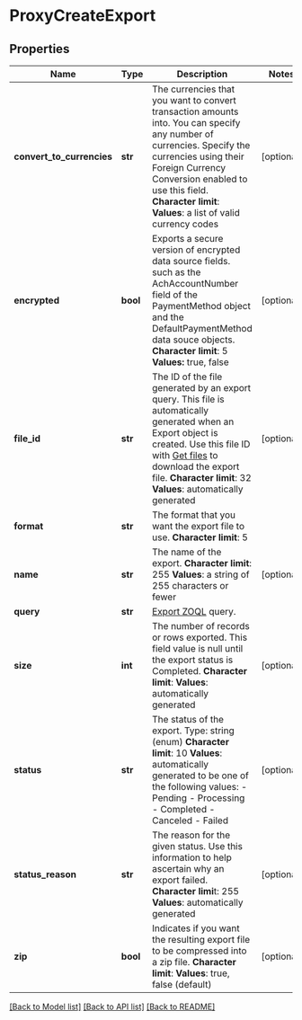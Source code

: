 # ProxyCreateExport

## Properties
Name | Type | Description | Notes
------------ | ------------- | ------------- | -------------
**convert_to_currencies** | **str** |  The currencies that you want to convert transaction amounts into. You can specify any number of currencies. Specify the currencies using their Foreign Currency Conversion enabled to use this field. **Character limit**: **Values**: a list of valid currency codes  | [optional] 
**encrypted** | **bool** |  Exports a secure version of encrypted data source fields. such as the AchAccountNumber field of the PaymentMethod object and the DefaultPaymentMethod data souce objects. **Character limit**: 5 **Values:** true, false  | [optional] 
**file_id** | **str** |  The ID of the file generated by an export query. This file is automatically generated when an Export object is created. Use this file ID with [Get files](https://www.zuora.com/developer/api-reference/#operation/GET_Files) to download the export file. **Character limit**: 32 **Values**: automatically generated  | [optional] 
**format** | **str** |  The format that you want the export file to use. **Character limit**: 5  | 
**name** | **str** |  The name of the export. **Character limit**: 255 **Values**: a string of 255 characters or fewer  | [optional] 
**query** | **str** | [Export ZOQL](https://knowledgecenter.zuora.com/DC_Developers/M_Export_ZOQL) query.  | 
**size** | **int** |  The number of records or rows exported. This field value is null until the export status is Completed. **Character limit**: **Values**: automatically generated  | [optional] 
**status** | **str** |  The status of the export. Type: string (enum) **Character limit**: 10 **Values**: automatically generated to be one of the following values:  - Pending - Processing - Completed - Canceled - Failed  | [optional] 
**status_reason** | **str** |  The reason for the given status. Use this information to help ascertain why an export failed. **Character limi**t: 255 **Values**: automatically generated  | [optional] 
**zip** | **bool** |  Indicates if you want the resulting export file to be compressed into a zip file. **Character limit**: **Values**: true, false (default)  | [optional] 

[[Back to Model list]](../README.md#documentation-for-models) [[Back to API list]](../README.md#documentation-for-api-endpoints) [[Back to README]](../README.md)

